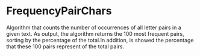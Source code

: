 # FrequencyPairChars

Algorithm that counts the number of occurrences of all letter pairs in a given text. As output, 
the algorithm returns the 100 most frequent pairs, sorting by the percentage of the total.In addition, 
is showed the percentage that these 100 pairs represent of the total pairs.
